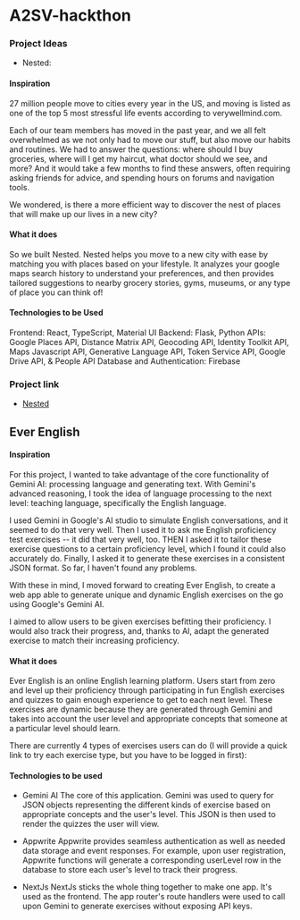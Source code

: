 # A2SV-hackthon
### Project Ideas
- Nested: 
#### Inspiration
27 million people move to cities every year in the US, and moving is listed as one of the top 5 most stressful life events according to verywellmind.com.

Each of our team members has moved in the past year, and we all felt overwhelmed as we not only had to move our stuff, but also move our habits and routines. We had to answer the questions: where should I buy groceries, where will I get my haircut, what doctor should we see, and more? And it would take a few months to find these answers, often requiring asking friends for advice, and spending hours on forums and navigation tools.

We wondered, is there a more efficient way to discover the nest of places that will make up our lives in a new city?

#### What it does
So we built Nested. Nested helps you move to a new city with ease by matching you with places based on your lifestyle. It analyzes your google maps search history to understand your preferences, and then provides tailored suggestions to nearby grocery stories, gyms, museums, or any type of place you can think of!

#### Technologies to be Used
Frontend: React, TypeScript, Material UI
Backend: Flask, Python
APIs: Google Places API, Distance Matrix API, Geocoding API, Identity Toolkit API, Maps Javascript API, Generative Language API, Token Service API, Google Drive API, & People API
Database and Authentication: Firebase

### Project link
- [Nested](https://devpost.com/software/nested)

## Ever English
#### Inspiration
For this project, I wanted to take advantage of the core functionality of Gemini AI: processing language and generating text. With Gemini's advanced reasoning, I took the idea of language processing to the next level: teaching language, specifically the English language.

I used Gemini in Google's AI studio to simulate English conversations, and it seemed to do that very well. Then I used it to ask me English proficiency test exercises -- it did that very well, too. THEN I asked it to tailor these exercise questions to a certain proficiency level, which I found it could also accurately do. Finally, I asked it to generate these exercises in a consistent JSON format. So far, I haven't found any problems.

With these in mind, I moved forward to creating Ever English, to create a web app able to generate unique and dynamic English exercises on the go using Google's Gemini AI.

I aimed to allow users to be given exercises befitting their proficiency. I would also track their progress, and, thanks to AI, adapt the generated exercise to match their increasing proficiency.

#### What it does
Ever English is an online English learning platform. Users start from zero and level up their proficiency through participating in fun English exercises and quizzes to gain enough experience to get to each next level. These exercises are dynamic because they are generated through Gemini and takes into account the user level and appropriate concepts that someone at a particular level should learn.

There are currently 4 types of exercises users can do (I will provide a quick link to try each exercise type, but you have to be logged in first):

#### Technologies to be used
- Gemini AI
The core of this application. Gemini was used to query for JSON objects representing the different kinds of exercise based on appropriate concepts and the user's level. This JSON is then used to render the quizzes the user will view.

- Appwrite
Appwrite provides seamless authentication as well as needed data storage and event responses. For example, upon user registration, Appwrite functions will generate a corresponding userLevel row in the database to store each user's level to track their progress.

- NextJs
NextJs sticks the whole thing together to make one app. It's used as the frontend. The app router's route handlers were used to call upon Gemini to generate exercises without exposing API keys.